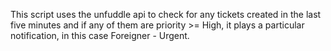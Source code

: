 
This script uses the unfuddle api to check for any tickets created in the last five
minutes and if any of them are priority >= High, it plays a particular notification,
in this case Foreigner - Urgent.
